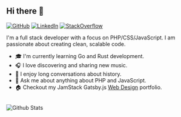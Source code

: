 ## Hi there 👋

[![GitHub](https://img.shields.io/badge/GitHub-%40tomshaw-239a3b.svg)](https://github.com/tomshaw)
[![LinkedIn](https://img.shields.io/badge/Linked-in-0c66c3.svg)](https://www.linkedin.com/in/urlrider/)
[![StackOverflow](https://img.shields.io/badge/Stack%20Overflow-tomshaw-F47F24)](https://stackoverflow.com/users/908382/tom-shaw)

I'm a full stack developer with a focus on PHP/CSS/JavaScript. I am passionate about creating clean, scalable code.

* 🎓 I'm currently learning Go and Rust development.
* 🎧 I love discovering and sharing new music.
* 📜 I enjoy long conversations about history.
* 🌼 Ask me about anything about PHP and JavaScript.
* 🏠 Checkout my JamStack Gatsby.js [Web Design](https://www.tomshaw.us) portfolio.

<br>

<img align="left" alt="Github Stats" src="https://github-readme-stats.tomshaw.vercel.app/api?username=tomshaw" />

[HomePage]: https://tomshaw.us
[YouTube]: https://www.youtube.com/channel/UC_HPiOpyAN3nJ4rTFce730w
[LinkedIn]: https://www.linkedin.com/in/urlrider
[GitHub]: https://github.com/tomshaw

